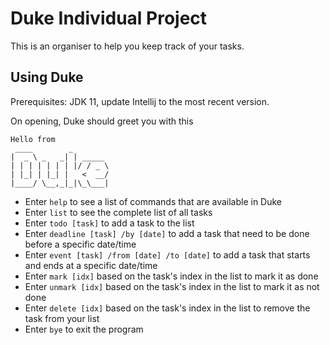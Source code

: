 # Duke Individual Project

This is an organiser to help you keep track of your tasks. 

## Using Duke

Prerequisites: JDK 11, update Intellij to the most recent version.

On opening, Duke should greet you with this
```
Hello from
 ____        _        
|  _ \ _   _| | _____ 
| | | | | | | |/ / _ \
| |_| | |_| |   <  __/
|____/ \__,_|_|\_\___|
```
- Enter ```help``` to see a list of commands that are available in Duke
- Enter ```list``` to see the complete list of all tasks
- Enter ```todo [task]``` to add a task to the list
- Enter ```deadline [task] /by [date]``` to add a task that need to be done before a specific date/time
- Enter ```event [task] /from [date] /to [date]``` to add a task that starts and ends at a specific date/time
- Enter ```mark [idx]``` based on the task's index in the list to mark it as done 
- Enter ```unmark [idx]``` based on the task's index in the list to mark it as not done 
- Enter ```delete [idx]``` based on the task's index in the list to remove the task from your list
- Enter ```bye``` to exit the program 
